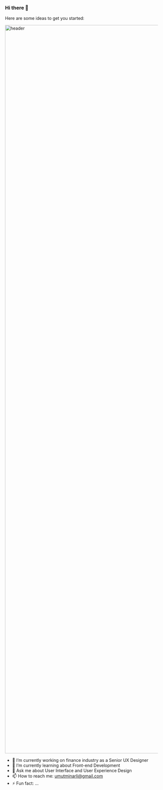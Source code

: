 ### Hi there 👋


Here are some ideas to get you started:

<img width="2400" alt="header" src="https://github.com/umutminarli/umutminarli/assets/54308767/3b502c2a-60bd-41d0-84ad-277a833976a7">

- 🔭 I’m currently working on finance industry as a Senior UX Designer
- 🌱 I’m currently learning about Front-end Development
- 💬 Ask me about User Interface and User Experience Design
- 📫 How to reach me: umutminarli@gmail.com
- ⚡ Fun fact: ...
